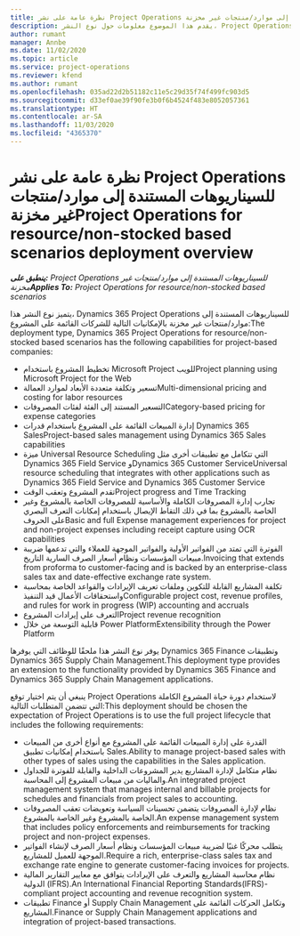 ```yaml
---
title: نظرة عامة على نشر Project Operations للسيناريوهات المستندة إلى موارد/منتجات غير مخزنة
description: يقدم هذا الموضوع معلومات حول نوع النشر، Project Operations للسيناريوهات المستندة إلى موارد/منتجات غير مخزنة‬.
author: rumant
manager: Annbe
ms.date: 11/02/2020
ms.topic: article
ms.service: project-operations
ms.reviewer: kfend
ms.author: rumant
ms.openlocfilehash: 035ad22d2b51182c11e5c29d35f74f499fc903d5
ms.sourcegitcommit: d33ef0ae39f90fe3b0f6b4524f483e8052057361
ms.translationtype: HT
ms.contentlocale: ar-SA
ms.lasthandoff: 11/03/2020
ms.locfileid: "4365370"
---
```

# <a name="project-operations-for-resourcenon-stocked-based-scenarios-deployment-overview"></a><span data-ttu-id="149e3-103">نظرة عامة على نشر Project Operations للسيناريوهات المستندة إلى موارد/منتجات غير مخزنة</span><span class="sxs-lookup"><span data-stu-id="149e3-103">Project Operations for resource/non-stocked based scenarios deployment overview</span></span>

<span data-ttu-id="149e3-104">_**ينطبق على:** Project Operations للسيناريوهات المستندة إلى موارد/منتجات غير مخزنة‬_</span><span class="sxs-lookup"><span data-stu-id="149e3-104">_**Applies To:** Project Operations for resource/non-stocked based scenarios_</span></span>

<span data-ttu-id="149e3-105">يتميز نوع النشر هذا، Dynamics 365 Project Operations للسيناريوهات المستندة إلى موارد/منتجات غير مخزنة‬ بالإمكانيات التالية للشركات القائمة على المشروع:‬</span><span class="sxs-lookup"><span data-stu-id="149e3-105">The deployment type, Dynamics 365 Project Operations for resource/non-stocked based scenarios has the following capabilities for project-based companies:</span></span>

- <span data-ttu-id="149e3-106">تخطيط المشروع باستخدام Microsoft Project للويب</span><span class="sxs-lookup"><span data-stu-id="149e3-106">Project planning using Microsoft Project for the Web</span></span>
- <span data-ttu-id="149e3-107">تسعير وتكلفة متعددة الأبعاد لموارد العمالة</span><span class="sxs-lookup"><span data-stu-id="149e3-107">Multi-dimensional pricing and costing for labor resources</span></span>
- <span data-ttu-id="149e3-108">التسعير المستند إلى الفئة لفئات المصروفات</span><span class="sxs-lookup"><span data-stu-id="149e3-108">Category-based pricing for expense categories</span></span>
- <span data-ttu-id="149e3-109">إدارة المبيعات القائمة على المشروع باستخدام قدرات Dynamics 365 Sales</span><span class="sxs-lookup"><span data-stu-id="149e3-109">Project-based sales management using Dynamics 365 Sales capabilities</span></span>
- <span data-ttu-id="149e3-110">ميزة Universal Resource Scheduling التي تتكامل مع تطبيقات أخرى مثل Dynamics 365 Field Service وDynamics 365 Customer Service</span><span class="sxs-lookup"><span data-stu-id="149e3-110">Universal resource scheduling that integrates with other applications such as Dynamics 365 Field Service and Dynamics 365 Customer Service</span></span>
- <span data-ttu-id="149e3-111">تقدم المشروع وتعقب الوقت</span><span class="sxs-lookup"><span data-stu-id="149e3-111">Project progress and Time Tracking</span></span>
- <span data-ttu-id="149e3-112">تجارب إدارة المصروفات الكاملة والأساسية للمصروفات الخاصة بالمشروع وغير الخاصة بالمشروع بما في ذلك التقاط الإيصال باستخدام إمكانات التعرف البصري على الحروف‬</span><span class="sxs-lookup"><span data-stu-id="149e3-112">Basic and full Expense management experiences for project and non-project expenses including receipt capture using OCR capabilities</span></span>
- <span data-ttu-id="149e3-113">الفوترة التي تمتد من الفواتير الأولية والفواتير الموجهة للعملاء والتي تدعمها ضريبة مبيعات المؤسسات ونظام أسعار الصرف السارية التاريخ‬.</span><span class="sxs-lookup"><span data-stu-id="149e3-113">Invoicing that extends from proforma to customer-facing and is backed by an enterprise-class sales tax and date-effective exchange rate system.</span></span>
- <span data-ttu-id="149e3-114">تكلفة المشاريع القابلة للتكوين وملفات تعريف الإيرادات والقواعد الخاصة بمحاسبة واستحقاقات الأعمال قيد التنفيذ‬</span><span class="sxs-lookup"><span data-stu-id="149e3-114">Configurable project cost, revenue profiles, and rules for work in progress (WIP) accounting and accruals</span></span>
- <span data-ttu-id="149e3-115">التعرف على إيرادات المشروع</span><span class="sxs-lookup"><span data-stu-id="149e3-115">Project revenue recognition</span></span>
- <span data-ttu-id="149e3-116">قابلية التوسعة من خلال Power Platform</span><span class="sxs-lookup"><span data-stu-id="149e3-116">Extensibility through the Power Platform</span></span>

<span data-ttu-id="149e3-117">يوفر نوع النشر هذا ملحقًا للوظائف التي يوفرها Dynamics 365 Finance وتطبيقات Dynamics 365 Supply Chain Management.</span><span class="sxs-lookup"><span data-stu-id="149e3-117">This deployment type provides an extension to the functionality provided by Dynamics 365 Finance and Dynamics 365 Supply Chain Management applications.</span></span>

<span data-ttu-id="149e3-118">ينبغي أن يتم اختيار توقع Project Operations لاستخدام دورة حياة المشروع الكاملة التي تتضمن المتطلبات التالية:</span><span class="sxs-lookup"><span data-stu-id="149e3-118">This deployment should be chosen the expectation of Project Operations is to use the full project lifecycle that includes the following requirements:</span></span>

- <span data-ttu-id="149e3-119">القدرة على إدارة المبيعات القائمة على المشروع مع أنواع أخرى من المبيعات باستخدام إمكانيات تطبيق Sales.</span><span class="sxs-lookup"><span data-stu-id="149e3-119">Ability to manage project-based sales with other types of sales using the capabilities in the Sales application.</span></span>
- <span data-ttu-id="149e3-120">نظام متكامل لإدارة المشاريع يدير المشروعات الداخلية والقابلة للفوترة للجداول والماليات من مبيعات المشروع إلى المحاسبة.</span><span class="sxs-lookup"><span data-stu-id="149e3-120">An integrated project management system that manages internal and billable projects for schedules and financials from project sales to accounting.</span></span>
- <span data-ttu-id="149e3-121">نظام لإدارة المصروفات يتضمن تحسينات السياسة وتعويضات تعقب المصروفات الخاصة بالمشروع وغير الخاصة بالمشروع.</span><span class="sxs-lookup"><span data-stu-id="149e3-121">An expense management system that includes policy enforcements and reimbursements for tracking project and non-project expenses.</span></span>
- <span data-ttu-id="149e3-122">يتطلب محركًا غنيًا لضريبة مبيعات المؤسسات ونظام أسعار الصرف لإنشاء الفواتير الموجهة للعميل للمشاريع.</span><span class="sxs-lookup"><span data-stu-id="149e3-122">Require a rich, enterprise-class sales tax and exchange rate engine to generate customer-facing invoices for projects.</span></span>
- <span data-ttu-id="149e3-123">نظام محاسبة المشاريع والتعرف على الإيرادات يتوافق مع معايير التقارير المالية الدولية (IFRS).</span><span class="sxs-lookup"><span data-stu-id="149e3-123">An International Financial Reporting Standards(IFRS)-compliant project accounting and revenue recognition system.</span></span>
- <span data-ttu-id="149e3-124">تطبيقات Finance أو Supply Chain Management وتكامل الحركات القائمة على المشاريع.</span><span class="sxs-lookup"><span data-stu-id="149e3-124">Finance or Supply Chain Management applications and integration of project-based transactions.</span></span>
